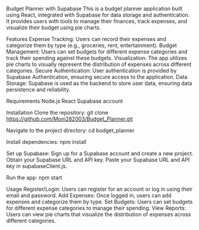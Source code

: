
Budget Planner with Supabase
This is a budget planner application built using React, integrated with Supabase for data storage and authentication. It provides users with tools to manage their finances, track expenses, and visualize their budget using pie charts.

Features
Expense Tracking: Users can record their expenses and categorize them by type (e.g., groceries, rent, entertainment).
Budget Management: Users can set budgets for different expense categories and track their spending against these budgets.
Visualization: The app utilizes pie charts to visually represent the distribution of expenses across different categories.
Secure Authentication: User authentication is provided by Supabase Authentication, ensuring secure access to the application.
Data Storage: Supabase is used as the backend to store user data, ensuring data persistence and reliability.

Requirements
Node.js
React
Supabase account

Installation
Clone the repository:
git clone https://github.com/Moni282003/Budget_Planner.git

Navigate to the project directory:
cd budget_planner

Install dependencies:
npm install

Set up Supabase:
Sign up for a Supabase account and create a new project.
Obtain your Supabase URL and API key.
Paste your Supabase URL and API key in supabaseClient.js.

Run the app:
npm start

Usage
Register/Login: Users can register for an account or log in using their email and password.
Add Expenses: Once logged in, users can add expenses and categorize them by type.
Set Budgets: Users can set budgets for different expense categories to manage their spending.
View Reports: Users can view pie charts that visualize the distribution of expenses across different categories.
